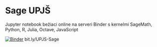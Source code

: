 # Sage UPJŠ
Jupyter notebook bežiaci online na serveri Binder s kernelmi SageMath, Python, R, Julia, Octave, JavaScript

[![Binder](https://mybinder.org/badge_logo.svg)](https://mybinder.org/v2/gh/hancjozef/Sage-UPJS/HEAD?urlpath=tree/Workspace)
bit.ly/UPJS-Sage
